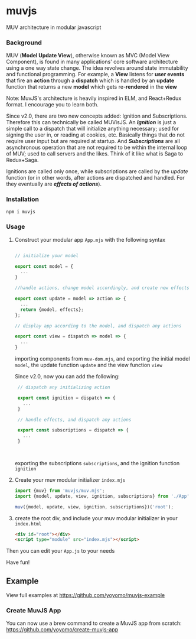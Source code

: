 # muvjs
MUV architecture in modular javascript

### Background
MUV (**Model Update View**), otherwise known as MVC (Model View Component), is found in many applications' core software architecture using a one way state change. The idea revolves around state immutability and functional programming. For example, a **View** listens for **user events** that fire an **action** through a **dispatch** which is handled by an **update** function that returns a new **model** which gets re-**rendered** in the **view**

Note: MuvJS's architecture is heavily inspired in ELM, and React+Redux format. I encourage you to learn both. 

Since v2.0, there are two new concepts added: Ignition and Subscriptions. Therefore this can technically be called MUVisJS.  An ***Ignition*** is just a simple call to a dispatch that will initialize anything necessary; used for signing the user in, or reading at cookies, etc. Basically things that do not require user input but are required at startup. And ***Subscriptions*** are all asynchronous operation that are not required to be within the internal loop of MUV; used to call servers and the likes. Think of it like what is Saga to Redux+Saga.

Ignitions are called only once, while subscriptions are called by the *update* function (or in other words, after actions are dispatched and handled. For they eventually are ***effects of actions***).

### Installation

```bash
npm i muvjs
```

### Usage
1. Construct your modular app `App.mjs` with the following syntax
    ```js
    
    // initialize your model
    
    export const model = {
      ...
    }
    
    //handle actions, change model accordingly, and create new effects
    
    export const update = model => action => {
      ...
      return {model, effects};
    };
    
    // display app according to the model, and dispatch any actions
    
    export const view = dispatch => model => {
      ...
    }
    
    
    ```
    importing components from `muv-dom.mjs`,
     and exporting the initial model `model`,
      the update function `update`
       and the view function `view`


     Since v2.0, now you can add the following:
     ```js
      // dispatch any initializing action

      export const ignition = dispatch => {
        ...
      }

      // handle effects, and dispatch any actions

      export const subscriptions = dispatch => {
        ...
      }

      
     ```
     exporting the subscriptions `subscriptions`,
       and the ignition function `ignition`

2. Create your muv modular initializer `index.mjs` 
    ```js
    import {muv} from 'muvjs/muv.mjs';
    import {model, update, view, ignition, subscriptions} from './App'
    
    muv({model, update, view, ignition, subscriptions})('root');
    ```
3. create the root div, and include your muv modular initializer in your `index.html`
    ```html
    <div id="root"></div>
    <script type="module" src="index.mjs"></script>
    ```

Then you can edit your `App.js` to your needs

Have fun!

## Example

View full examples at https://github.com/yoyomo/muvjs-example

### Create MuvJS App
You can now use a brew command to create a MuvJS app from scratch: 
https://github.com/yoyomo/create-muvjs-app
